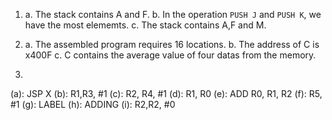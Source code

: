 


1. a. The stack contains A and F.
  b. In the operation `PUSH J` and `PUSH K`, we have the most elememts.
  c. The stack contains A,F and M.


2. a. The assembled program requires 16 locations.
  b. The address of C is x400F
  c.  C contains the average value of four datas from the memory.
  
3. 
  
   (a): JSP X
   (b): R1,R3, #1
   (c): R2, R4, #1
   (d): R1, R0
   (e): ADD R0, R1, R2
   (f): R5, #1
   (g): LABEL
   (h): ADDING
   (i): R2,R2, #0

